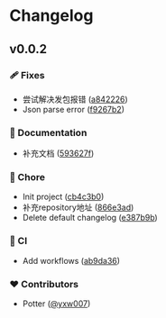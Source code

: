 # Changelog


## v0.0.2


### 🩹 Fixes

- 尝试解决发包报错 ([a842226](https://github.com/yxw007/JsonToMarkdown/commit/a842226))
- Json parse error ([f9267b2](https://github.com/yxw007/JsonToMarkdown/commit/f9267b2))

### 📖 Documentation

- 补充文档 ([593627f](https://github.com/yxw007/JsonToMarkdown/commit/593627f))

### 🏡 Chore

- Init project ([cb4c3b0](https://github.com/yxw007/JsonToMarkdown/commit/cb4c3b0))
- 补充repository地址 ([866e3ad](https://github.com/yxw007/JsonToMarkdown/commit/866e3ad))
- Delete default changelog ([e387b9b](https://github.com/yxw007/JsonToMarkdown/commit/e387b9b))

### 🤖 CI

- Add workflows ([ab9da36](https://github.com/yxw007/JsonToMarkdown/commit/ab9da36))

### ❤️ Contributors

- Potter ([@yxw007](http://github.com/yxw007))

